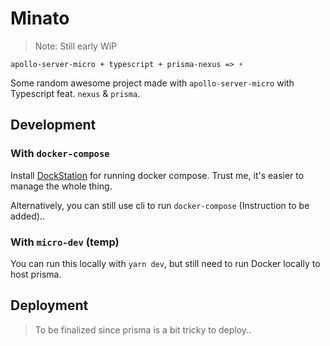 # Minato

> Note: Still early WiP

```
apollo-server-micro + typescript + prisma-nexus => ⚡️
```

Some random awesome project made with `apollo-server-micro` with Typescript feat. `nexus` & `prisma`.

## Development

### With `docker-compose`

Install [DockStation](https://dockstation.io/) for running docker compose. Trust me, it's easier to manage the whole thing.

Alternatively, you can still use cli to run `docker-compose` (Instruction to be added)..

### With `micro-dev` (temp)

You can run this locally with `yarn dev`, but still need to run Docker locally to host prisma.

## Deployment

> To be finalized since prisma is a bit tricky to deploy..
